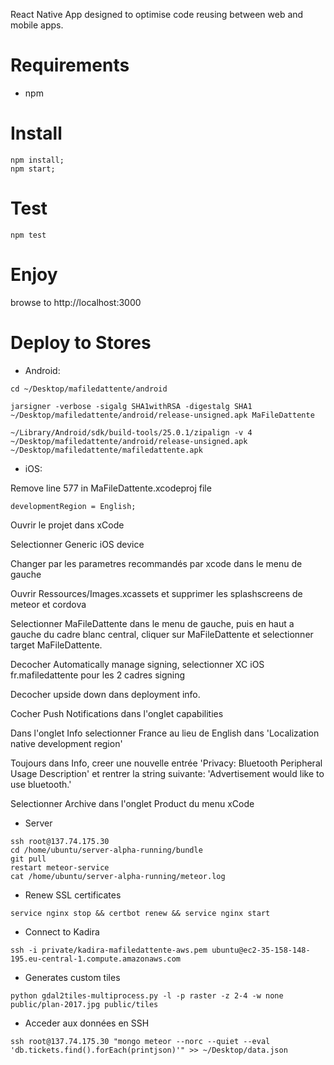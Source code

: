 React Native App designed to optimise code reusing between web and mobile apps.

# Requirements
- npm

# Install
```
npm install; 
npm start;
```

# Test
```
npm test
```

# Enjoy
browse to http://localhost:3000

# Deploy to Stores
- Android:
```
cd ~/Desktop/mafiledattente/android
```
```
jarsigner -verbose -sigalg SHA1withRSA -digestalg SHA1 ~/Desktop/mafiledattente/android/release-unsigned.apk MaFileDattente
```
```
~/Library/Android/sdk/build-tools/25.0.1/zipalign -v 4 ~/Desktop/mafiledattente/android/release-unsigned.apk  ~/Desktop/mafiledattente/mafiledattente.apk
```

- iOS:

Remove line 577 in MaFileDattente.xcodeproj file
```
developmentRegion = English;
```

Ouvrir le projet dans xCode

Selectionner Generic iOS device

Changer par les parametres recommandés par xcode dans le menu de gauche

Ouvrir Ressources/Images.xcassets et supprimer les splashscreens de meteor et cordova

Selectionner MaFileDattente dans le menu de gauche, puis en haut a gauche du cadre blanc central, cliquer sur MaFileDattente et selectionner target MaFileDattente.

Decocher Automatically manage signing, selectionner XC iOS fr.mafiledattente pour les 2 cadres signing

Decocher upside down dans deployment info.

Cocher Push Notifications dans l'onglet capabilities

Dans l'onglet Info selectionner France au lieu de English dans 'Localization native development region'

Toujours dans Info, creer une nouvelle entrée 'Privacy: Bluetooth Peripheral Usage Description' et rentrer la string suivante: 'Advertisement would like to use bluetooth.'

Selectionner Archive dans l'onglet Product du menu xCode

- Server
```
ssh root@137.74.175.30
cd /home/ubuntu/server-alpha-running/bundle
git pull
restart meteor-service
cat /home/ubuntu/server-alpha-running/meteor.log
```

- Renew SSL certificates
```
service nginx stop && certbot renew && service nginx start
```

- Connect to Kadira
```
ssh -i private/kadira-mafiledattente-aws.pem ubuntu@ec2-35-158-148-195.eu-central-1.compute.amazonaws.com
```

- Generates custom tiles
```
python gdal2tiles-multiprocess.py -l -p raster -z 2-4 -w none public/plan-2017.jpg public/tiles
```

- Acceder aux données en SSH
```
ssh root@137.74.175.30 "mongo meteor --norc --quiet --eval 'db.tickets.find().forEach(printjson)'" >> ~/Desktop/data.json
```